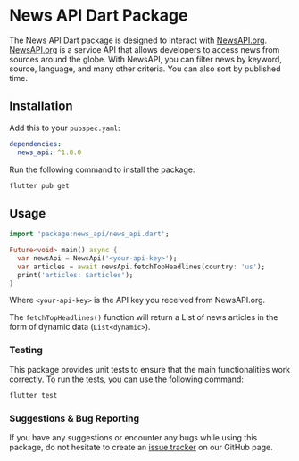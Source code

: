 # News API Dart Package

The News API Dart package is designed to interact with [NewsAPI.org](https://newsapi.org/). [NewsAPI.org](https://newsapi.org/) is a service API that allows developers to access news from sources around the globe. With NewsAPI, you can filter news by keyword, source, language, and many other criteria. You can also sort by published time.

## Installation

Add this to your `pubspec.yaml`:

```yaml
dependencies:
  news_api: ^1.0.0
```

Run the following command to install the package:

```bash
flutter pub get
```

## Usage

```dart
import 'package:news_api/news_api.dart';

Future<void> main() async {
  var newsApi = NewsApi('<your-api-key>');
  var articles = await newsApi.fetchTopHeadlines(country: 'us');
  print('articles: $articles');
}
```

Where `<your-api-key>` is the API key you received from NewsAPI.org.

The `fetchTopHeadlines()` function will return a List of news articles in the form of dynamic data (`List<dynamic>`).

### Testing

This package provides unit tests to ensure that the main functionalities work correctly. To run the tests, you can use the following command:

```bash
flutter test
```

### Suggestions & Bug Reporting

If you have any suggestions or encounter any bugs while using this package, do not hesitate to create an [issue tracker][tracker] on our GitHub page.

[tracker]: https://github.com/chuyentt/news_api/issues
